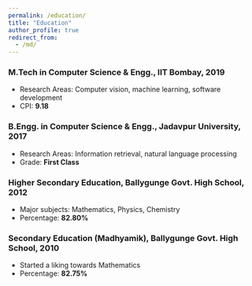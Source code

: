 ```yaml
---
permalink: /education/
title: "Education"
author_profile: true
redirect_from: 
  - /md/
---
```


### M.Tech in Computer Science & Engg., IIT Bombay, 2019
* Research Areas: Computer vision, machine learning, software development
* CPI: **9.18**

### B.Engg. in Computer Science & Engg., Jadavpur University, 2017
* Research Areas: Information retrieval, natural language processing
* Grade: **First Class**

### Higher Secondary Education, Ballygunge Govt. High School, 2012
* Major subjects: Mathematics, Physics, Chemistry
* Percentage: **82.80%**

### Secondary Education (Madhyamik), Ballygunge Govt. High School, 2010
* Started a liking towards Mathematics
* Percentage: **82.75%**
